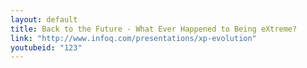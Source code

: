 ```yaml
---
layout: default
title: Back to the Future - What Ever Happened to Being eXtreme?
link: "http://www.infoq.com/presentations/xp-evolution"
youtubeid: "123"
---
```

